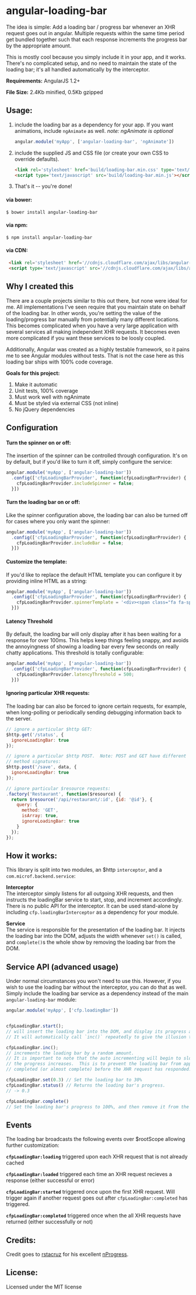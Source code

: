 angular-loading-bar
===================

The idea is simple: Add a loading bar / progress bar whenever an XHR request goes out in angular.  Multiple requests within the same time period get bundled together such that each response increments the progress bar by the appropriate amount.

This is mostly cool because you simply include it in your app, and it works.  There's no complicated setup, and no need to maintain the state of the loading bar; it's all handled automatically by the interceptor.

**Requirements:** AngularJS 1.2+

**File Size:** 2.4Kb minified, 0.5Kb gzipped


## Usage:

1. include the loading bar as a dependency for your app.  If you want animations, include `ngAnimate` as well. *note: ngAnimate is optional*

    ```js
    angular.module('myApp', ['angular-loading-bar', 'ngAnimate'])
    ```
    
2. include the supplied JS and CSS file (or create your own CSS to override defaults).

    ```html
    <link rel='stylesheet' href='build/loading-bar.min.css' type='text/css' media='all' />
    <script type='text/javascript' src='build/loading-bar.min.js'></script>
    ```

3. That's it -- you're done!

#### via bower:
```
$ bower install angular-loading-bar
```
#### via npm:
```
$ npm install angular-loading-bar
```

#### via CDN:
```html
 <link rel='stylesheet' href='//cdnjs.cloudflare.com/ajax/libs/angular-loading-bar/0.7.1/loading-bar.min.css' type='text/css' media='all' />
 <script type='text/javascript' src='//cdnjs.cloudflare.com/ajax/libs/angular-loading-bar/0.7.1/loading-bar.min.js'></script>
```

## Why I created this
There are a couple projects similar to this out there, but none were ideal for me.  All implementations I've seen require that you maintain state on behalf of the loading bar.  In other words, you're setting the value of the loading/progress bar manually from potentially many different locations.  This becomes complicated when you have a very large application with several services all making independent XHR requests. It becomes even more complicated if you want these services to be loosly coupled.

Additionally, Angular was created as a highly testable framework, so it pains me to see Angular modules without tests.  That is not the case here as this loading bar ships with 100% code coverage.


**Goals for this project:**

1. Make it automatic
2. Unit tests, 100% coverage
3. Must work well with ngAnimate
4. Must be styled via external CSS (not inline)
5. No jQuery dependencies


## Configuration

#### Turn the spinner on or off:
The insertion of the spinner can be controlled through configuration.  It's on by default, but if you'd like to turn it off, simply configure the service:

```js
angular.module('myApp', ['angular-loading-bar'])
  .config(['cfpLoadingBarProvider', function(cfpLoadingBarProvider) {
    cfpLoadingBarProvider.includeSpinner = false;
  }])
```

#### Turn the loading bar on or off:
Like the spinner configuration above, the loading bar can also be turned off for cases where you only want the spinner:

```js
angular.module('myApp', ['angular-loading-bar'])
  .config(['cfpLoadingBarProvider', function(cfpLoadingBarProvider) {
    cfpLoadingBarProvider.includeBar = false;
  }])
```

#### Customize the template:
If you'd like to replace the default HTML template you can configure it by providing inline HTML as a string:

```js
angular.module('myApp', ['angular-loading-bar'])
  .config(['cfpLoadingBarProvider', function(cfpLoadingBarProvider) {
    cfpLoadingBarProvider.spinnerTemplate = '<div><span class="fa fa-spinner">Loading...</div>';
  }])
```

#### Latency Threshold
By default, the loading bar will only display after it has been waiting for a response for over 100ms.  This helps keep things feeling snappy, and avoids the annoyingness of showing a loading bar every few seconds on really chatty applications.  This threshold is totally configurable:

```js
angular.module('myApp', ['angular-loading-bar'])
  .config(['cfpLoadingBarProvider', function(cfpLoadingBarProvider) {
    cfpLoadingBarProvider.latencyThreshold = 500;
  }])
```

#### Ignoring particular XHR requests:
The loading bar can also be forced to ignore certain requests, for example, when long-polling or periodically sending debugging information back to the server.

```js
// ignore a particular $http GET:
$http.get('/status', {
  ignoreLoadingBar: true
});

// ignore a particular $http POST.  Note: POST and GET have different
// method signatures:
$http.post('/save', data, {
  ignoreLoadingBar: true
});

```


```js
// ignore particular $resource requests:
.factory('Restaurant', function($resource) {
  return $resource('/api/restaurant/:id', {id: '@id'}, {
    query: {
      method: 'GET',
      isArray: true,
      ignoreLoadingBar: true
    }
  });
});

```




## How it works:
This library is split into two modules, an $http `interceptor`, and a `com.microf.backend.service`:

**Interceptor**  
The interceptor simply listens for all outgoing XHR requests, and then instructs the loadingBar service to start, stop, and increment accordingly.  There is no public API for the interceptor.  It can be used stand-alone by including `cfp.loadingBarInterceptor` as a dependency for your module.

**Service**  
The service is responsible for the presentation of the loading bar.  It injects the loading bar into the DOM, adjusts the width whenever `set()` is called, and `complete()`s the whole show by removing the loading bar from the DOM.

## Service API (advanced usage)
Under normal circumstances you won't need to use this.  However, if you wish to use the loading bar without the interceptor, you can do that as well.  Simply include the loading bar service as a dependency instead of the main `angular-loading-bar` module:

```js
angular.module('myApp', ['cfp.loadingBar'])
```


```js

cfpLoadingBar.start();
// will insert the loading bar into the DOM, and display its progress at 1%.
// It will automatically call `inc()` repeatedly to give the illusion that the page load is progressing.

cfpLoadingBar.inc();
// increments the loading bar by a random amount.
// It is important to note that the auto incrementing will begin to slow down as
// the progress increases.  This is to prevent the loading bar from appearing
// completed (or almost complete) before the XHR request has responded. 

cfpLoadingBar.set(0.3) // Set the loading bar to 30%
cfpLoadingBar.status() // Returns the loading bar's progress.
// -> 0.3

cfpLoadingBar.complete()
// Set the loading bar's progress to 100%, and then remove it from the DOM.

```

## Events
The loading bar broadcasts the following events over $rootScope allowing further customization:

**`cfpLoadingBar:loading`** triggered upon each XHR request that is not already cached

**`cfpLoadingBar:loaded`** triggered each time an XHR request recieves a response (either successful or error)

**`cfpLoadingBar:started`** triggered once upon the first XHR request.  Will trigger again if another request goes out after `cfpLoadingBar:completed` has triggered.

**`cfpLoadingBar:completed`** triggered once when the all XHR requests have returned (either successfully or not)

## Credits: 
Credit goes to [rstacruz](https://github.com/rstacruz) for his excellent [nProgress](https://github.com/rstacruz/nprogress).

## License:
Licensed under the MIT license
